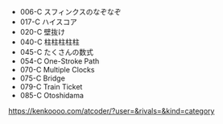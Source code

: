 * 006-C スフィンクスのなぞなぞ
* 017-C ハイスコア
* 020-C 壁抜け
* 040-C 柱柱柱柱柱
* 045-C たくさんの数式
* 054-C One-Stroke Path
* 070-C Multiple Clocks
* 075-C Bridge
* 079-C Train Ticket
* 085-C Otoshidama

https://kenkoooo.com/atcoder/?user=&rivals=&kind=category